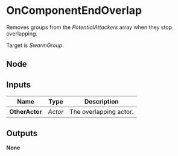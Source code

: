 # OnComponentEndOverlap
Removes groups from the *PotentialAttackers* array when they stop overlapping.  

Target is *SwarmGroup*.  

## Node

## Inputs
|Name           |Type   |Description            |
|---------------|-------|-----------------------|
|**OtherActor** |*Actor*|The overlapping actor. |

## Outputs
**None**